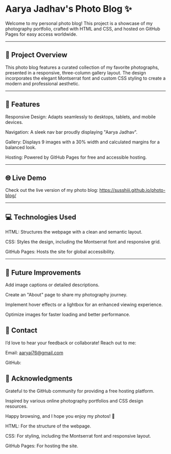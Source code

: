 # Aarya Jadhav's Photo Blog ✨

Welcome to my personal photo blog! This project is a showcase of my photography portfolio, crafted with HTML and CSS, and hosted on GitHub Pages for easy access worldwide.

---

## 🚀 Project Overview

This photo blog features a curated collection of my favorite photographs, presented in a responsive, three-column gallery layout. The design incorporates the elegant Montserrat font and custom CSS styling to create a modern and professional aesthetic.

---

## 🎨 Features





Responsive Design: Adapts seamlessly to desktops, tablets, and mobile devices.



Navigation: A sleek nav bar proudly displaying "Aarya Jadhav".



Gallery: Displays 9 images with a 30% width and calculated margins for a balanced look.



Hosting: Powered by GitHub Pages for free and accessible hosting.

---

## 🌐 Live Demo

Check out the live version of my photo blog:
https://susshiii.github.io/photo-blog/


---

## 💻 Technologies Used





HTML: Structures the webpage with a clean and semantic layout.



CSS: Styles the design, including the Montserrat font and responsive grid.



GitHub Pages: Hosts the site for global accessibility.

---


## 🌱 Future Improvements





Add image captions or detailed descriptions.



Create an "About" page to share my photography journey.



Implement hover effects or a lightbox for an enhanced viewing experience.



Optimize images for faster loading and better performance.



## 📧 Contact

I’d love to hear your feedback or collaborate! Reach out to me:





Email: aaryaj76@gmail.com



GitHub: 



## 🙏 Acknowledgments





Grateful to the GitHub community for providing a free hosting platform.



Inspired by various online photography portfolios and CSS design resources.



Happy browsing, and I hope you enjoy my photos! 📸




HTML: For the structure of the webpage.



CSS: For styling, including the Montserrat font and responsive layout.



GitHub Pages: For hosting the site.
